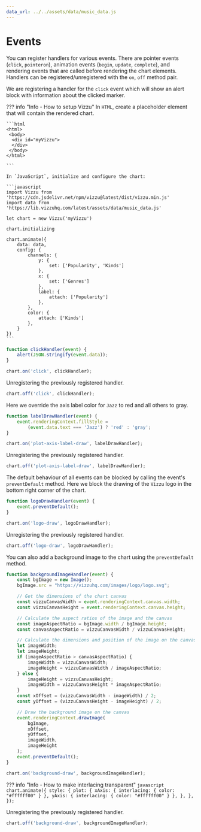 ```yaml
---
data_url: ../../assets/data/music_data.js
---
```


# Events

You can register handlers for various events. There are pointer events (`click`,
`pointeron`), animation events (`begin`, `update`, `complete`), and rendering
events that are called before rendering the chart elements. Handlers can be
registered/unregistered with the `on`, `off` method pair.

We are registering a handler for the `click` event which will show an alert
block with information about the clicked marker.

<div id="tutorial_01"></div>

??? info "Info - How to setup Vizzu"
    In `HTML`, create a placeholder element that will contain the rendered
    chart.

    ```html
    <html>
     <body>
      <div id="myVizzu">
      </div>
     </body>
    </html>

    ```

    In `JavaScript`, initialize and configure the chart:

    ```javascript
    import Vizzu from 'https://cdn.jsdelivr.net/npm/vizzu@latest/dist/vizzu.min.js'
    import data from 'https://lib.vizzuhq.com/latest/assets/data/music_data.js'

    let chart = new Vizzu('myVizzu')

    chart.initializing

    chart.animate({
        data: data,
        config: {
            channels: {
                y: {
                    set: ['Popularity', 'Kinds']
                },
                x: {
                    set: ['Genres']
                },
                label: {
                    attach: ['Popularity']
                },
            },
            color: {
                attach: ['Kinds']
            },
        }
    })
    ```

```javascript
function clickHandler(event) {
    alert(JSON.stringify(event.data));
}

chart.on('click', clickHandler);
```

Unregistering the previously registered handler.

```javascript
chart.off('click', clickHandler);
```

Here we override the axis label color for `Jazz` to red and all others to gray.

<div id="tutorial_02"></div>

```javascript
function labelDrawHandler(event) {
    event.renderingContext.fillStyle =
        (event.data.text === 'Jazz') ? 'red' : 'gray';
}

chart.on('plot-axis-label-draw', labelDrawHandler);
```

Unregistering the previously registered handler.

```javascript
chart.off('plot-axis-label-draw', labelDrawHandler);
```

The default behaviour of all events can be blocked by calling the event's
`preventDefault` method. Here we block the drawing of the `Vizzu` logo in the
bottom right corner of the chart.

<div id="tutorial_03"></div>

```javascript
function logoDrawHandler(event) {
    event.preventDefault();
}

chart.on('logo-draw', logoDrawHandler);
```

Unregistering the previously registered handler.

```javascript
chart.off('logo-draw', logoDrawHandler);
```

You can also add a background image to the chart using the `preventDefault`
method.

<div id="tutorial_04"></div>

```javascript
function backgroundImageHandler(event) {
    const bgImage = new Image();
    bgImage.src = "https://vizzuhq.com/images/logo/logo.svg";

    // Get the dimensions of the chart canvas
    const vizzuCanvasWidth = event.renderingContext.canvas.width;
    const vizzuCanvasHeight = event.renderingContext.canvas.height;

    // Calculate the aspect ratios of the image and the canvas
    const imageAspectRatio = bgImage.width / bgImage.height;
    const canvasAspectRatio = vizzuCanvasWidth / vizzuCanvasHeight;

    // Calculate the dimensions and position of the image on the canvas
    let imageWidth;
    let imageHeight;
    if (imageAspectRatio > canvasAspectRatio) {
        imageWidth = vizzuCanvasWidth;
        imageHeight = vizzuCanvasWidth / imageAspectRatio;
    } else {
        imageHeight = vizzuCanvasHeight;
        imageWidth = vizzuCanvasHeight * imageAspectRatio;
    }
    const xOffset = (vizzuCanvasWidth - imageWidth) / 2;
    const yOffset = (vizzuCanvasHeight - imageHeight) / 2;

    // Draw the background image on the canvas
    event.renderingContext.drawImage(
        bgImage,
        xOffset,
        yOffset,
        imageWidth,
        imageHeight
    );
    event.preventDefault();
}

chart.on('background-draw', backgroundImageHandler);
```

??? info "Info - How to make interlacing transparent"
    ```javascript
    chart.animate({
        style: {
            plot: {
                xAxis: {
                    interlacing: {
                        color: "#ffffff00"
                    }
                },
                yAxis: {
                    interlacing: {
                        color: "#ffffff00"
                    }
                },
            },
        },
    });
    ```

Unregistering the previously registered handler.

```javascript
chart.off('background-draw', backgroundImageHandler);
```

<script src="../events.js"></script>
